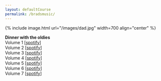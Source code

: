 ```yaml
---
layout: defaultCourse
permalink: /bradsmusic/
---
```


{% include image.html url="/images/dad.jpg" width=700 align="center" %}


**Dinner with the oldies**  
Volume 1 [[spotify](https://ufl.instructure.com/files/75640569/download?download_frd=1)]  
Volume 2 [[spotify](https://ufl.instructure.com/files/75640569/download?download_frd=1)]  
Volume 3 [[spotify](https://ufl.instructure.com/files/75640569/download?download_frd=1)]  
Volume 4 [[spotify](https://ufl.instructure.com/files/75640569/download?download_frd=1)]  
Volume 5 [[spotify](https://ufl.instructure.com/files/75640569/download?download_frd=1)]  
Volume 6 [[spotify](https://ufl.instructure.com/files/75640569/download?download_frd=1)]  
Volume 7 [[spotify](https://ufl.instructure.com/files/75640569/download?download_frd=1)]  
 

